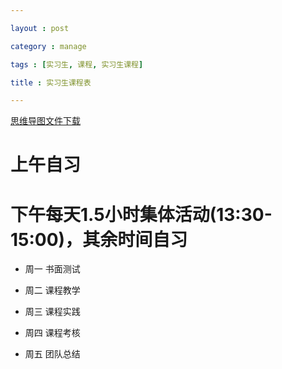 ```yaml
---

layout : post

category : manage

tags : [实习生, 课程, 实习生课程]

title : 实习生课程表

---
```


[思维导图文件下载](https://docs.google.com/open?id=0B1DrsqrLRzeIZzduOURwampJaHM)

# 上午自习

# 下午每天1.5小时集体活动(13:30-15:00)，其余时间自习

- 周一 书面测试

- 周二 课程教学

- 周三 课程实践

- 周四 课程考核

- 周五 团队总结